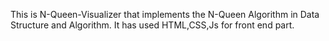 This is N-Queen-Visualizer that implements the N-Queen Algorithm in Data Structure and Algorithm. It has used HTML,CSS,Js for front end part.
